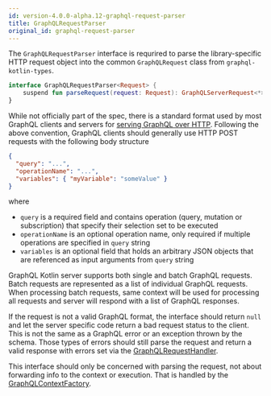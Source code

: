 ```yaml
---
id: version-4.0.0-alpha.12-graphql-request-parser
title: GraphQLRequestParser
original_id: graphql-request-parser
---
```


The `GraphQLRequestParser` interface is requrired to parse the library-specific HTTP request object into the common `GraphQLRequest` class from `graphql-kotlin-types`.

```kotlin
interface GraphQLRequestParser<Request> {
    suspend fun parseRequest(request: Request): GraphQLServerRequest<*>?
}
```

While not officially part of the spec, there is a standard format used by most GraphQL clients and servers for [serving GraphQL over HTTP](https://graphql.org/learn/serving-over-http/).
Following the above convention, GraphQL clients should generally use HTTP POST requests with the following body structure

```json
{
  "query": "...",
  "operationName": "...",
  "variables": { "myVariable": "someValue" }
}
```

where
* `query` is a required field and contains operation (query, mutation or subscription) that specify their selection set to be executed
* `operationName` is an optional operation name, only required if multiple operations are specified in `query` string
* `variables` is an optional field that holds an arbitrary JSON objects that are referenced as input arguments from `query` string

GraphQL Kotlin server supports both single and batch GraphQL requests. Batch requests are represented as a list of individual
GraphQL requests. When processing batch requests, same context will be used for processing all requests and server will respond
with a list of GraphQL responses.

If the request is not a valid GraphQL format, the interface should return `null` and let the server specific code return a bad request status to the client.
This is not the same as a GraphQL error or an exception thrown by the schema.
Those types of errors should still parse the request and return a valid response with errors set via the [GraphQLRequestHandler](./graphql-request-handler.md).

This interface should only be concerned with parsing the request, not about forwarding info to the context or execution.
That is handled by the [GraphQLContextFactory](./graphql-context-factory.md).
